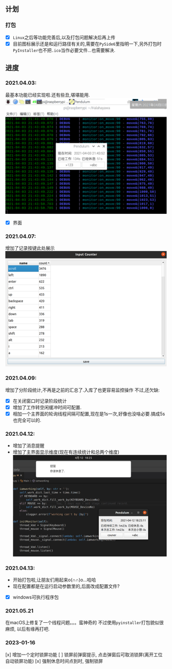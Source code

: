 ## 计划
### 打包
- [x] `Linux`之后等功能完善后,以及打包问题解决后再上传
- [x] 目前图标展示还是和运行路径有关的,需要在`PySide6`里指明一下,另外打包时`PyInstaller`也不把`.ico`当作必要文件...也需要解决.

## 进度
### 2021.04.03:
最基本功能已经实现啦.还有些丑,堪堪能用.
![v0.1界面展示](https://github.com/IanVzs/Halahayawa/blob/main/showme_v0.1.png "su mua~")
- [x] 界面
### 2021.04.07:
增加了记录按键此处展示
![v0.2界面展示](https://github.com/IanVzs/Halahayawa/blob/main/showme_v0.2.png "ha ha~")
### 2021.04.09:
增加了分阶段统计,不再是之前的汇总了.入库了也更容易监控操作
不过,还欠缺:
- [x] 在关闭窗口时记录阶段统计
- [x] 增加了工作转空闲缓冲时间可配置.
- [x] 相加一个主界面的轮询线程间隔可配置,现在是1s一次,好像也没啥必要.搞成5s也完全可以的.
### 2021.04.12:
- 增加了消息提醒
- 增加了主界面显示维度(现在有连续统计和总两个维度)
![v0.3界面展示](https://github.com/IanVzs/Halahayawa/blob/main/showme_v0.3.png "niu bi~")
### 2021.04.13:
- 开始打包啦,让朋友们用起来o(∩∩)o...哈哈
- 现在配置都是在运行启动参数里的,后面改成配置文件?
- [x] windows可执行程序包

### 2021.05.21
在macOS上修复了一个线程问题。。。蛮神奇的
不过使用`pyinstaller`打包貌似很麻烦, 以后有缘再打吧.

### 2023-01-16
[x] 增加一个定时锁屏功能
[ ] 锁屏前弹窗提示, 点击弹窗后可取消锁屏(离开工位自动锁屏功能)
[x] 强制休息时间点到时, 强制锁屏